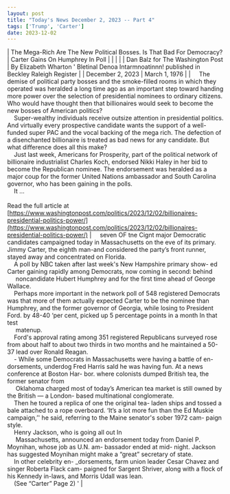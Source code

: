```yaml
---
layout: post
title: "Today's News December 2, 2023 -- Part 4"
tags: ['Trump', 'Carter']
date: 2023-12-02
---
```


| The Mega-Rich Are The New Political Bosses. Is That Bad For Democracy? | Carter Gains On Humphrey In Poll  |
|  |  |
| Dan Balz for The Washington Post | By Elizabeth Wharton  ' Bletinal Denoa Intarmnoatinnn!  published in Beckley Raleigh Register |
| December 2, 2023 | March 1, 1976 |
| &nbsp;&nbsp;&nbsp;&nbsp;The demise of political party bosses and the smoke-filled rooms in which they operated was heralded a long time ago as an important step toward handing more power over the selection of presidential nominees to ordinary citizens. Who would have thought then that billionaires would seek to become the new bosses of American politics?<br>&nbsp;&nbsp;&nbsp;&nbsp;Super-wealthy individuals receive outsize attention in presidential politics. And virtually every prospective candidate wants the support of a well-funded super PAC and the vocal backing of the mega rich. The defection of a disenchanted billionaire is treated as bad news for any candidate. But what difference does all this make?<br>&nbsp;&nbsp;&nbsp;&nbsp;Just last week, Americans for Prosperity, part of the political network of billionaire industrialist Charles Koch, endorsed Nikki Haley in her bid to become the Republican nominee. The endorsement was heralded as a major coup for the former United Nations ambassador and South Carolina governor, who has been gaining in the polls.<br>&nbsp;&nbsp;&nbsp;&nbsp;It ...<br><br>Read the full article at<br>[https://www.washingtonpost.com/politics/2023/12/02/billionaires-presidential-politics-power/](https://www.washingtonpost.com/politics/2023/12/02/billionaires-presidential-politics-power/) | &nbsp;&nbsp;&nbsp;&nbsp;seven OF tne Cignt major Democratic candidates campaigned today in Massachusetts on the eve of its primary. Jimmy Carter, the eighth man-and considered the party’s front runner, stayed away and concentrated on Florida.<br>&nbsp;&nbsp;&nbsp;&nbsp;A poll by NBC taken after last week's New Hampshire primary show- ed Carter gaining rapidly among Democrats, now coming in second: behind<br>&nbsp;&nbsp;&nbsp;&nbsp; noncandidate Hubert Humphrey and for the first time ahead of George Wallace.<br>&nbsp;&nbsp;&nbsp;&nbsp;Perhaps more important in the network poll of 548 registered Democrats was that more of them actually expected Carter to be the nominee than Humphrey, and the former governor of Georgia, while losing to President Ford. by 48-40 ‘per cent, picked up 5 percentage points in a month In that test<br>&nbsp;&nbsp;&nbsp;&nbsp; matenup.<br>&nbsp;&nbsp;&nbsp;&nbsp;Ford's approval rating among 351 registered Republicans surveyed rose from about half to about two thirds in two months and he maintained a 50-37 lead over Ronald Reagan.<br>&nbsp;&nbsp;&nbsp;&nbsp;- While some Democrats in Massachusetts were having a battle of en- dorsements, underdog Fred Harris sald he was having fun. At a news conference at Boston Har- bor. where colonists dumped British tea, the former senator from<br>&nbsp;&nbsp;&nbsp;&nbsp; Oklahoma charged most of today’s American tea market is still owned by the British — a London- based multinational conglomerate.<br>&nbsp;&nbsp;&nbsp;&nbsp;Then he toured a replica of one the original tea- laden ships and tossed a bale attached to a rope overboard. ‘It’s a lot more fun than the Ed Muskie campaign,’' he said, referring to the Maine senator's sober 1972 cam- paign style.<br>&nbsp;&nbsp;&nbsp;&nbsp;Henry Jackson, who is going all out In<br>&nbsp;&nbsp;&nbsp;&nbsp; Massachusetts, announced an endorsement today from Daniel P. Moynihan, whose job as U.N. am- bassador ended at mid- night. Jackson has suggested Moynihan might make a “great” secretary of state.<br>&nbsp;&nbsp;&nbsp;&nbsp;In other celebrity en- _dorsements, farm union leader Cesar Chavez and singer Roberta Flack cam- paigned for Sargent Shriver, along with a flock of his Kennedy in-laws, and Morris Udall was lean.<br>&nbsp;&nbsp;&nbsp;&nbsp;(See “Carter” Page 2) '  |